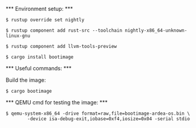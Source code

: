 *** Environment setup: ***
```
$ rustup override set nightly

$ rustup component add rust-src --toolchain nightly-x86_64-unknown-linux-gnu

$ rustup component add llvm-tools-preview

$ cargo install bootimage
```
*** Useful commands: ***

Build the image: 
```
$ cargo bootimage 
```

*** QEMU cmd for testing the image: ***
```
$ qemu-system-x86_64 -drive format=raw,file=bootimage-ardea-os.bin \
        -device isa-debug-exit,iobase=0xf4,iosize=0x04 -serial stdio
```
